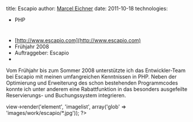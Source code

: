 title: Escapio
author: [Marcel Eichner](love@ephigenia.de)
date: 2011-10-18
technologies:
  - PHP

# <?= $pageTitle; ?>

* [http://www.escapio.com](http://www.escapio.com)
* Frühjahr 2008
* Auftraggeber: Escapio
* <?= implode(', ', $technologies); ?>  

Vom Frühjahr bis zum Sommer 2008 unterstützte ich das Entwickler-Team bei
Escapio mit meinen umfangreichen Kenntnissen in PHP. Neben der Optimierung und
Erweiterung des schon bestehenden Programmcodes konnte ich unter anderem eine
Rabattfunktion in das besonders ausgefeilte Reservierungs- und Buchungssystem
integrieren.

<?= $this->view->render('element', 'imagelist', array('glob' => 'images/work/escapio/*.jpg')); ?>